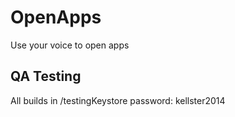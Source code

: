 OpenApps
==============
Use your voice to open apps

QA Testing
--------------
All builds in /testingKeystore password: kellster2014
